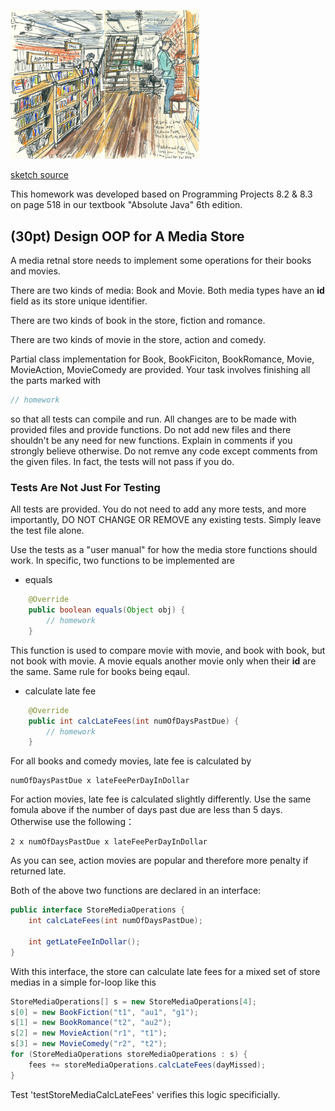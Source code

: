 <img src="images/media_store.jpg"
     alt="media store sketch"
     width="60%" />
     
[sketch source](http://www.urbansketchers.org/2009/12/sketching-at-historic-bookstore-in.html) 

This homework was developed based on Programming Projects 8.2 & 8.3 on page 518 in our textbook "Absolute Java" 6th edition.

## (30pt) Design OOP for A Media Store

A media retnal store needs to implement some operations for their books and movies. 

There are two kinds of media: Book and Movie. Both media types have an **id** field as its store unique identifier. 

There are two kinds of book in the store, fiction and romance.

There are two kinds of movie in the store, action and comedy.

Partial class implementation for Book, BookFiciton, BookRomance, Movie, MovieAction, MovieComedy are provided. Your task involves finishing all the parts marked with

```java
// homework
```

so that all tests can compile and run. All changes are to be made with provided files and provide functions. Do not add new files and there shouldn't be any need for new functions. Explain in comments if you strongly believe otherwise. Do not remve any code except comments from the given files. In fact, the tests will not pass if you do. 

### Tests Are Not Just For Testing

All tests are provided. You do not need to add any more tests, and more importantly, DO NOT CHANGE OR REMOVE any existing tests. Simply leave the test file alone. 

Use the tests as a "user manual" for how the media store functions should work. In specific, two functions to be implemented are

- equals

```java
    @Override
    public boolean equals(Object obj) {
        // homework
    }
```

This function is used to compare movie with movie, and book with book, but not book with movie. A movie equals another movie only when their **id** are the same. Same rule for books being eqaul. 

- calculate late fee

```java
    @Override
    public int calcLateFees(int numOfDaysPastDue) {
        // homework
    }
```

For all books and comedy movies, late fee is calculated by

```
numOfDaysPastDue x lateFeePerDayInDollar
```

For action movies, late fee is calculated slightly differently. Use the same fomula above if the number of days past due are less than 5 days. Otherwise use the following：

```
2 x numOfDaysPastDue x lateFeePerDayInDollar
```

As you can see, action movies are popular and therefore more penalty if returned late.

Both of the above two functions are declared in an interface:

```java
public interface StoreMediaOperations {
    int calcLateFees(int numOfDaysPastDue);

    int getLateFeeInDollar();
}
```

With this interface, the store can calculate late fees for a mixed set of store medias in a simple for-loop like this

```java
StoreMediaOperations[] s = new StoreMediaOperations[4];
s[0] = new BookFiction("t1", "au1", "g1");
s[1] = new BookRomance("t2", "au2");
s[2] = new MovieAction("r1", "t1");
s[3] = new MovieComedy("r2", "t2");
for (StoreMediaOperations storeMediaOperations : s) {
	fees += storeMediaOperations.calcLateFees(dayMissed);
}
```

Test 'testStoreMediaCalcLateFees' verifies this logic specificially. 
